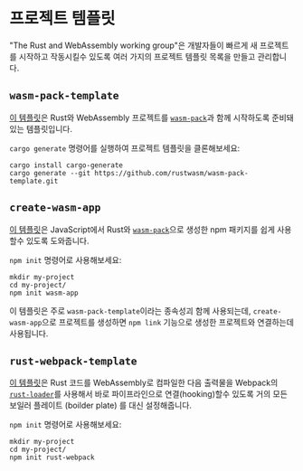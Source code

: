 # 프로젝트 템플릿

"The Rust and WebAssembly working group"은 개발자들이 빠르게 새 프로젝트를 시작하고 작동시킬수 있도록 여러 가지의 프로젝트 템플릿 목록을 만들고 관리합니다.

## `wasm-pack-template`

[이 템플릿][wasm-pack-template]은 Rust와 WebAssembly 프로젝트를 [`wasm-pack`][wasm-pack]과 함께 시작하도록 준비돼 있는 템플릿입니다.

`cargo generate` 명령어를 실행하여 프로젝트 템플릿을 클론해보세요:

```
cargo install cargo-generate
cargo generate --git https://github.com/rustwasm/wasm-pack-template.git
```

## `create-wasm-app`

[이 템플릿][create-wasm-app]은 JavaScript에서 Rust와 [`wasm-pack`][wasm-pack]으로 생성한 npm 패키지를 쉽게 사용할수 있도록 도와줍니다.

`npm init` 명령어로 사용해보세요:

```
mkdir my-project
cd my-project/
npm init wasm-app
```

이 템플릿은 주로 `wasm-pack-template`이라는 종속성괴 함께 사용되는데, `create-wasm-app`으로 프로젝트를 생성하면 `npm link` 기능으로 생성한 프로젝트와 연결하는데 사용됩니다.

## `rust-webpack-template`

[이 템플릿][rust-webpack-template]은 Rust 코드를 WebAssembly로 컴파일한 다음 출력물을 Webpack의 [`rust-loader`][rust-loader]를 사용해서 바로 파이프라인으로 연결(hooking)할수 있도록 거의 모든 보일러 플레이트 (boilder plate) 를 대신 설정해줍니다.

`npm init` 명령어로 사용해보세요:

```
mkdir my-project
cd my-project/
npm init rust-webpack
```

[wasm-pack]: https://github.com/rustwasm/wasm-pack
[wasm-pack-template]: https://github.com/rustwasm/wasm-pack-template
[create-wasm-app]: https://github.com/rustwasm/create-wasm-app
[rust-webpack-template]: https://github.com/rustwasm/rust-webpack-template
[rust-loader]: https://github.com/wasm-tool/rust-loader/
